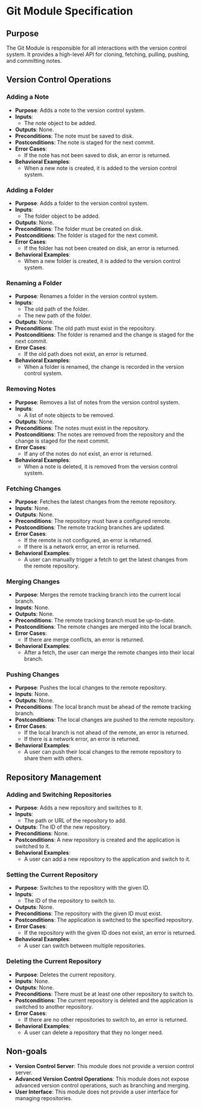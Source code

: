 # Git Module Specification

## Purpose

The Git Module is responsible for all interactions with the version control system. It provides a high-level API for cloning, fetching, pulling, pushing, and committing notes.

## Version Control Operations

### Adding a Note

- **Purpose**: Adds a note to the version control system.
- **Inputs**:
  - The note object to be added.
- **Outputs**: None.
- **Preconditions**: The note must be saved to disk.
- **Postconditions**: The note is staged for the next commit.
- **Error Cases**:
  - If the note has not been saved to disk, an error is returned.
- **Behavioral Examples**:
  - When a new note is created, it is added to the version control system.

### Adding a Folder

- **Purpose**: Adds a folder to the version control system.
- **Inputs**:
  - The folder object to be added.
- **Outputs**: None.
- **Preconditions**: The folder must be created on disk.
- **Postconditions**: The folder is staged for the next commit.
- **Error Cases**:
  - If the folder has not been created on disk, an error is returned.
- **Behavioral Examples**:
  - When a new folder is created, it is added to the version control system.

### Renaming a Folder

- **Purpose**: Renames a folder in the version control system.
- **Inputs**:
  - The old path of the folder.
  - The new path of the folder.
- **Outputs**: None.
- **Preconditions**: The old path must exist in the repository.
- **Postconditions**: The folder is renamed and the change is staged for the next commit.
- **Error Cases**:
  - If the old path does not exist, an error is returned.
- **Behavioral Examples**:
  - When a folder is renamed, the change is recorded in the version control system.

### Removing Notes

- **Purpose**: Removes a list of notes from the version control system.
- **Inputs**:
  - A list of note objects to be removed.
- **Outputs**: None.
- **Preconditions**: The notes must exist in the repository.
- **Postconditions**: The notes are removed from the repository and the change is staged for the next commit.
- **Error Cases**:
  - If any of the notes do not exist, an error is returned.
- **Behavioral Examples**:
  - When a note is deleted, it is removed from the version control system.

### Fetching Changes

- **Purpose**: Fetches the latest changes from the remote repository.
- **Inputs**: None.
- **Outputs**: None.
- **Preconditions**: The repository must have a configured remote.
- **Postconditions**: The remote tracking branches are updated.
- **Error Cases**:
  - If the remote is not configured, an error is returned.
  - If there is a network error, an error is returned.
- **Behavioral Examples**:
  - A user can manually trigger a fetch to get the latest changes from the remote repository.

### Merging Changes

- **Purpose**: Merges the remote tracking branch into the current local branch.
- **Inputs**: None.
- **Outputs**: None.
- **Preconditions**: The remote tracking branch must be up-to-date.
- **Postconditions**: The remote changes are merged into the local branch.
- **Error Cases**:
  - If there are merge conflicts, an error is returned.
- **Behavioral Examples**:
  - After a fetch, the user can merge the remote changes into their local branch.

### Pushing Changes

- **Purpose**: Pushes the local changes to the remote repository.
- **Inputs**: None.
- **Outputs**: None.
- **Preconditions**: The local branch must be ahead of the remote tracking branch.
- **Postconditions**: The local changes are pushed to the remote repository.
- **Error Cases**:
  - If the local branch is not ahead of the remote, an error is returned.
  - If there is a network error, an error is returned.
- **Behavioral Examples**:
  - A user can push their local changes to the remote repository to share them with others.

## Repository Management

### Adding and Switching Repositories

- **Purpose**: Adds a new repository and switches to it.
- **Inputs**:
  - The path or URL of the repository to add.
- **Outputs**: The ID of the new repository.
- **Preconditions**: None.
- **Postconditions**: A new repository is created and the application is switched to it.
- **Behavioral Examples**:
  - A user can add a new repository to the application and switch to it.

### Setting the Current Repository

- **Purpose**: Switches to the repository with the given ID.
- **Inputs**:
  - The ID of the repository to switch to.
- **Outputs**: None.
- **Preconditions**: The repository with the given ID must exist.
- **Postconditions**: The application is switched to the specified repository.
- **Error Cases**:
  - If the repository with the given ID does not exist, an error is returned.
- **Behavioral Examples**:
  - A user can switch between multiple repositories.

### Deleting the Current Repository

- **Purpose**: Deletes the current repository.
- **Inputs**: None.
- **Outputs**: None.
- **Preconditions**: There must be at least one other repository to switch to.
- **Postconditions**: The current repository is deleted and the application is switched to another repository.
- **Error Cases**:
  - If there are no other repositories to switch to, an error is returned.
- **Behavioral Examples**:
  - A user can delete a repository that they no longer need.

## Non-goals

- **Version Control Server**: This module does not provide a version control server.
- **Advanced Version Control Operations**: This module does not expose advanced version control operations, such as branching and merging.
- **User Interface**: This module does not provide a user interface for managing repositories.
